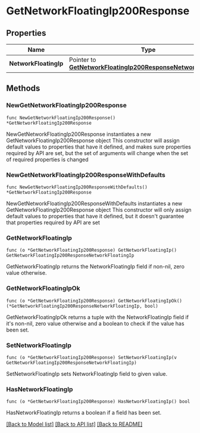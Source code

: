 # GetNetworkFloatingIp200Response

## Properties

Name | Type | Description | Notes
------------ | ------------- | ------------- | -------------
**NetworkFloatingIp** | Pointer to [**GetNetworkFloatingIp200ResponseNetworkFloatingIp**](GetNetworkFloatingIp200ResponseNetworkFloatingIp.md) |  | [optional] 

## Methods

### NewGetNetworkFloatingIp200Response

`func NewGetNetworkFloatingIp200Response() *GetNetworkFloatingIp200Response`

NewGetNetworkFloatingIp200Response instantiates a new GetNetworkFloatingIp200Response object
This constructor will assign default values to properties that have it defined,
and makes sure properties required by API are set, but the set of arguments
will change when the set of required properties is changed

### NewGetNetworkFloatingIp200ResponseWithDefaults

`func NewGetNetworkFloatingIp200ResponseWithDefaults() *GetNetworkFloatingIp200Response`

NewGetNetworkFloatingIp200ResponseWithDefaults instantiates a new GetNetworkFloatingIp200Response object
This constructor will only assign default values to properties that have it defined,
but it doesn't guarantee that properties required by API are set

### GetNetworkFloatingIp

`func (o *GetNetworkFloatingIp200Response) GetNetworkFloatingIp() GetNetworkFloatingIp200ResponseNetworkFloatingIp`

GetNetworkFloatingIp returns the NetworkFloatingIp field if non-nil, zero value otherwise.

### GetNetworkFloatingIpOk

`func (o *GetNetworkFloatingIp200Response) GetNetworkFloatingIpOk() (*GetNetworkFloatingIp200ResponseNetworkFloatingIp, bool)`

GetNetworkFloatingIpOk returns a tuple with the NetworkFloatingIp field if it's non-nil, zero value otherwise
and a boolean to check if the value has been set.

### SetNetworkFloatingIp

`func (o *GetNetworkFloatingIp200Response) SetNetworkFloatingIp(v GetNetworkFloatingIp200ResponseNetworkFloatingIp)`

SetNetworkFloatingIp sets NetworkFloatingIp field to given value.

### HasNetworkFloatingIp

`func (o *GetNetworkFloatingIp200Response) HasNetworkFloatingIp() bool`

HasNetworkFloatingIp returns a boolean if a field has been set.


[[Back to Model list]](../README.md#documentation-for-models) [[Back to API list]](../README.md#documentation-for-api-endpoints) [[Back to README]](../README.md)


